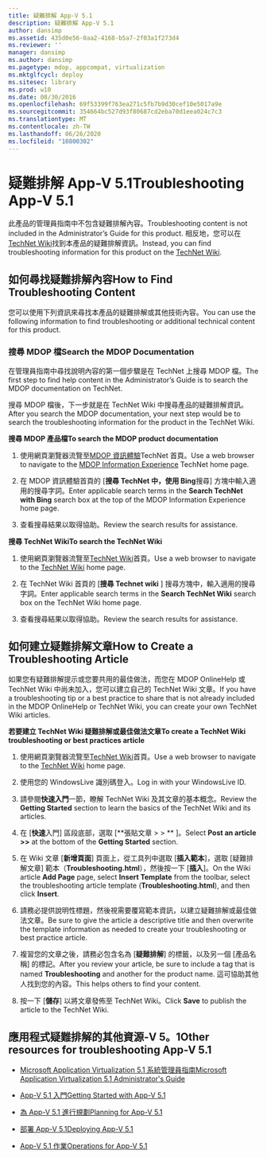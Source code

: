 ```yaml
---
title: 疑難排解 App-V 5.1
description: 疑難排解 App-V 5.1
author: dansimp
ms.assetid: 435d0e56-0aa2-4168-b5a7-2f03a1f273d4
ms.reviewer: ''
manager: dansimp
ms.author: dansimp
ms.pagetype: mdop, appcompat, virtualization
ms.mktglfcycl: deploy
ms.sitesec: library
ms.prod: w10
ms.date: 08/30/2016
ms.openlocfilehash: 69f53399f763ea271c5fb7b9d30cef10e5017a9e
ms.sourcegitcommit: 354664bc527d93f80687cd2eba70d1eea024c7c3
ms.translationtype: MT
ms.contentlocale: zh-TW
ms.lasthandoff: 06/26/2020
ms.locfileid: "10800302"
---
```

# <span data-ttu-id="b7839-103">疑難排解 App-V 5.1</span><span class="sxs-lookup"><span data-stu-id="b7839-103">Troubleshooting App-V 5.1</span></span>


<span data-ttu-id="b7839-104">此產品的管理員指南中不包含疑難排解內容。</span><span class="sxs-lookup"><span data-stu-id="b7839-104">Troubleshooting content is not included in the Administrator’s Guide for this product.</span></span> <span data-ttu-id="b7839-105">相反地，您可以在[TechNet Wiki](https://go.microsoft.com/fwlink/p/?LinkId=224905)找到本產品的疑難排解資訊。</span><span class="sxs-lookup"><span data-stu-id="b7839-105">Instead, you can find troubleshooting information for this product on the [TechNet Wiki](https://go.microsoft.com/fwlink/p/?LinkId=224905).</span></span>

## <span data-ttu-id="b7839-106">如何尋找疑難排解內容</span><span class="sxs-lookup"><span data-stu-id="b7839-106">How to Find Troubleshooting Content</span></span>


<span data-ttu-id="b7839-107">您可以使用下列資訊來尋找本產品的疑難排解或其他技術內容。</span><span class="sxs-lookup"><span data-stu-id="b7839-107">You can use the following information to find troubleshooting or additional technical content for this product.</span></span>

### <span data-ttu-id="b7839-108">搜尋 MDOP 檔</span><span class="sxs-lookup"><span data-stu-id="b7839-108">Search the MDOP Documentation</span></span>

<span data-ttu-id="b7839-109">在管理員指南中尋找說明內容的第一個步驟是在 TechNet 上搜尋 MDOP 檔。</span><span class="sxs-lookup"><span data-stu-id="b7839-109">The first step to find help content in the Administrator’s Guide is to search the MDOP documentation on TechNet.</span></span>

<span data-ttu-id="b7839-110">搜尋 MDOP 檔後，下一步就是在 TechNet Wiki 中搜尋產品的疑難排解資訊。</span><span class="sxs-lookup"><span data-stu-id="b7839-110">After you search the MDOP documentation, your next step would be to search the troubleshooting information for the product in the TechNet Wiki.</span></span>

**<span data-ttu-id="b7839-111">搜尋 MDOP 產品檔</span><span class="sxs-lookup"><span data-stu-id="b7839-111">To search the MDOP product documentation</span></span>**

1.  <span data-ttu-id="b7839-112">使用網頁瀏覽器流覽至[MDOP 資訊體驗](https://go.microsoft.com/fwlink/?LinkId=236032)TechNet 首頁。</span><span class="sxs-lookup"><span data-stu-id="b7839-112">Use a web browser to navigate to the [MDOP Information Experience](https://go.microsoft.com/fwlink/?LinkId=236032) TechNet home page.</span></span>

2.  <span data-ttu-id="b7839-113">在 MDOP 資訊體驗首頁的 [**搜尋 TechNet 中，使用 Bing**搜尋] 方塊中輸入適用的搜尋字詞。</span><span class="sxs-lookup"><span data-stu-id="b7839-113">Enter applicable search terms in the **Search TechNet with Bing** search box at the top of the MDOP Information Experience home page.</span></span>

3.  <span data-ttu-id="b7839-114">查看搜尋結果以取得協助。</span><span class="sxs-lookup"><span data-stu-id="b7839-114">Review the search results for assistance.</span></span>

**<span data-ttu-id="b7839-115">搜尋 TechNet Wiki</span><span class="sxs-lookup"><span data-stu-id="b7839-115">To search the TechNet Wiki</span></span>**

1.  <span data-ttu-id="b7839-116">使用網頁瀏覽器流覽至[TechNet Wiki](https://go.microsoft.com/fwlink/p/?LinkId=224905)首頁。</span><span class="sxs-lookup"><span data-stu-id="b7839-116">Use a web browser to navigate to the [TechNet Wiki](https://go.microsoft.com/fwlink/p/?LinkId=224905) home page.</span></span>

2.  <span data-ttu-id="b7839-117">在 TechNet Wiki 首頁的 [**搜尋 Technet wiki** ] 搜尋方塊中，輸入適用的搜尋字詞。</span><span class="sxs-lookup"><span data-stu-id="b7839-117">Enter applicable search terms in the **Search TechNet Wiki** search box on the TechNet Wiki home page.</span></span>

3.  <span data-ttu-id="b7839-118">查看搜尋結果以取得協助。</span><span class="sxs-lookup"><span data-stu-id="b7839-118">Review the search results for assistance.</span></span>

## <span data-ttu-id="b7839-119">如何建立疑難排解文章</span><span class="sxs-lookup"><span data-stu-id="b7839-119">How to Create a Troubleshooting Article</span></span>


<span data-ttu-id="b7839-120">如果您有疑難排解提示或您要共用的最佳做法，而您在 MDOP OnlineHelp 或 TechNet Wiki 中尚未加入，您可以建立自己的 TechNet Wiki 文章。</span><span class="sxs-lookup"><span data-stu-id="b7839-120">If you have a troubleshooting tip or a best practice to share that is not already included in the MDOP OnlineHelp or TechNet Wiki, you can create your own TechNet Wiki articles.</span></span>

**<span data-ttu-id="b7839-121">若要建立 TechNet Wiki 疑難排解或最佳做法文章</span><span class="sxs-lookup"><span data-stu-id="b7839-121">To create a TechNet Wiki troubleshooting or best practices article</span></span>**

1.  <span data-ttu-id="b7839-122">使用網頁瀏覽器流覽至[TechNet Wiki](https://go.microsoft.com/fwlink/p/?LinkId=224905)首頁。</span><span class="sxs-lookup"><span data-stu-id="b7839-122">Use a web browser to navigate to the [TechNet Wiki](https://go.microsoft.com/fwlink/p/?LinkId=224905) home page.</span></span>

2.  <span data-ttu-id="b7839-123">使用您的 WindowsLive 識別碼登入。</span><span class="sxs-lookup"><span data-stu-id="b7839-123">Log in with your WindowsLive ID.</span></span>

3.  <span data-ttu-id="b7839-124">請參閱**快速入門**一節，瞭解 TechNet Wiki 及其文章的基本概念。</span><span class="sxs-lookup"><span data-stu-id="b7839-124">Review the **Getting Started** section to learn the basics of the TechNet Wiki and its articles.</span></span>

4.  <span data-ttu-id="b7839-125">在 [**快速**入門] 區段底部，選取 [\*\*張貼文章 &gt; &gt; \*\* ]。</span><span class="sxs-lookup"><span data-stu-id="b7839-125">Select **Post an article &gt;&gt;** at the bottom of the **Getting Started** section.</span></span>

5.  <span data-ttu-id="b7839-126">在 Wiki 文章 [**新增頁面**] 頁面上，從工具列中選取 [**插入範本**]，選取 [疑難排解文章] 範本（**Troubleshooting.html**），然後按一下 [**插入**]。</span><span class="sxs-lookup"><span data-stu-id="b7839-126">On the Wiki article **Add Page** page, select **Insert Template** from the toolbar, select the troubleshooting article template (**Troubleshooting.html**), and then click **Insert**.</span></span>

6.  <span data-ttu-id="b7839-127">請務必提供說明性標題，然後視需要覆寫範本資訊，以建立疑難排解或最佳做法文章。</span><span class="sxs-lookup"><span data-stu-id="b7839-127">Be sure to give the article a descriptive title and then overwrite the template information as needed to create your troubleshooting or best practice article.</span></span>

7.  <span data-ttu-id="b7839-128">複習您的文章之後，請務必包含名為 [**疑難排解**] 的標籤，以及另一個 [產品名稱] 的標記。</span><span class="sxs-lookup"><span data-stu-id="b7839-128">After you review your article, be sure to include a tag that is named **Troubleshooting** and another for the product name.</span></span> <span data-ttu-id="b7839-129">這可協助其他人找到您的內容。</span><span class="sxs-lookup"><span data-stu-id="b7839-129">This helps others to find your content.</span></span>

8.  <span data-ttu-id="b7839-130">按一下 [**儲存**] 以將文章發佈至 TechNet Wiki。</span><span class="sxs-lookup"><span data-stu-id="b7839-130">Click **Save** to publish the article to the TechNet Wiki.</span></span>

## <span data-ttu-id="b7839-131">應用程式疑難排解的其他資源-V 5。1</span><span class="sxs-lookup"><span data-stu-id="b7839-131">Other resources for troubleshooting App-V 5.1</span></span>


-   [<span data-ttu-id="b7839-132">Microsoft Application Virtualization 5.1 系統管理員指南</span><span class="sxs-lookup"><span data-stu-id="b7839-132">Microsoft Application Virtualization 5.1 Administrator's Guide</span></span>](microsoft-application-virtualization-51-administrators-guide.md)

-   [<span data-ttu-id="b7839-133">App-V 5.1 入門</span><span class="sxs-lookup"><span data-stu-id="b7839-133">Getting Started with App-V 5.1</span></span>](getting-started-with-app-v-51.md)

-   [<span data-ttu-id="b7839-134">為 App-V 5.1 進行規劃</span><span class="sxs-lookup"><span data-stu-id="b7839-134">Planning for App-V 5.1</span></span>](planning-for-app-v-51.md)

-   [<span data-ttu-id="b7839-135">部署 App-V 5.1</span><span class="sxs-lookup"><span data-stu-id="b7839-135">Deploying App-V 5.1</span></span>](deploying-app-v-51.md)

-   [<span data-ttu-id="b7839-136">App-V 5.1 作業</span><span class="sxs-lookup"><span data-stu-id="b7839-136">Operations for App-V 5.1</span></span>](operations-for-app-v-51.md)






 

 





